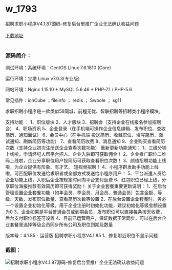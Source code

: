 # w_1793
招聘求职小程序V4.1.87源码-修复后台里推广企业无法确认收益问题
<br/></br>
[下载地址](https://www.uuid2.com/1793.html "下载地址")
<br/></br>
<h3>源码简介：</h3>
<p>测试环境：系统环境：CentOS Linux 7.6.1810 (Core)<p>
<p>运行环境：宝塔 Linux v7.0.3(专业版)<p>
<p>网站环境：Nginx 1.15.10 + MySQL 5.6.46 + PHP-7.1 / PHP-5.6<p>
<p>常见插件：ionCube ；fileinfo ； redis ； Swoole ； sg11<p>
<p>求职招聘小程序是一款类似58同城、前程无忧、智联招聘等招聘类小程序模块。<p>
<p>支持功能 ：
1、职位版块
2、人才版块
3、招聘会（支持企业在线报名参加招聘会）
4、职场资讯
5、企业登录（在手机端可操作企业信息编辑、发布职位、查收简历、通知面试）
6、会员中心（在手机端 投送简历、收藏职位、填写简历、面试通知、刷新简历等功能）
7、查看简历收费
8、消息通知
9、企业购买查看简历次数（支持企业初次注册送企业查看次数功能）
重新更新功能通知：
1、三级分销上线啦，申请经纪人帮平台招人、企业入驻即可获取佣金！
2、企业推广职位二维码上线啦，企业分享职位用户投简历可获取查看职位次数！
3、颜值招聘功能上线啦，为企业提供有形象、有才艺、 短视频招聘！
4、小程序群发助手功能上线啦，可匹配职位发送给求职者或全部方式发送给小程序用户！
5、平台派遣人员给企业功能上线，入职后企业按规定时间向平台支付返费
6、红包职位已经上线，分享职位海报推荐有效简历即可获得奖励！
关于企业套餐重要更新说明：
1、在后台管理设置企业套餐功能（如年会员、季会员、月会员、普通会员）包含金额、等级、天数、发布职位数量、查看简历次数等设置
2、在后台设置企业套餐时，务必一个设置企业初始化等级，用于企业注册时初始化功能，建议初始化等级金额设置为0
3、企业如果是平台普通会员或到期会员，发布职位可以直接每条按天收费，后台支付职位标签可设置
4、目前已运营用户，保证数据正常同步，可以在后台企业套餐里选择等级会员同步所有公司及职位到期及数量<p>
<p>版本号：4.1.85 - 运营版
招聘求职小程序V4.1.85
1、修复附近职位不显示问题<p>
<h3>截图：</h3>
<img src="https://www.uuid2.com/wp-content/uploads/img/202111/09432a7832.png" alt="招聘求职小程序V4.1.87源码-修复后台里推广企业无法确认收益问题">
